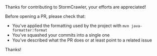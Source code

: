 Thanks for contributing to StormCrawler, your efforts are appreciated!

Before opening a PR, please check that: 

* You've applied the formatting used by the project with `mvn java-formatter:format`
* You've squashed your commits into a single one
* You've described what the PR does or at least point to a related issue

Thanks!

